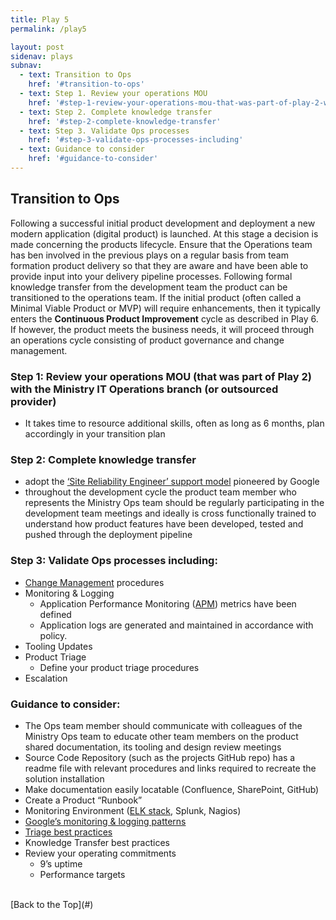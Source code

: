 ```yaml
---
title: Play 5
permalink: /play5

layout: post
sidenav: plays
subnav: 
  - text: Transition to Ops
    href: '#transition-to-ops'
  - text: Step 1. Review your operations MOU 
    href: '#step-1-review-your-operations-mou-that-was-part-of-play-2-with-the-ministry-it-operations-branch-or-outsourced-provider'
  - text: Step 2. Complete knowledge transfer
    href: '#step-2-complete-knowledge-transfer'
  - text: Step 3. Validate Ops processes
    href: '#step-3-validate-ops-processes-including'
  - text: Guidance to consider
    href: '#guidance-to-consider'
---
```

## Transition to Ops
Following a successful initial product development and deployment a new modern application (digital product) is launched. At this stage a decision is made  concerning the products lifecycle. Ensure that the Operations team has ben involved in the previous plays on a regular basis from team formation product delivery so that they are aware and have been able to provide input into your delivery pipeline processes. Following formal  knowledge transfer from the development team the product can be transitioned to the operations team. If the initial product (often called a Minimal Viable Product or MVP) will require enhancements, then it typically enters the **Continuous Product Improvement** cycle as described in Play 6. If however, the product meets the business needs, it will proceed through an operations cycle consisting of product governance and change management. 

### Step 1: Review your operations MOU (that was part of Play 2) with the Ministry IT Operations branch (or outsourced provider)
- It takes time to resource additional skills, often as long as 6 months, plan accordingly in your transition plan

### Step 2: Complete knowledge transfer
- adopt the [‘Site Reliability Engineer’ support model](https://landing.google.com/sre/) pioneered by Google
- throughout the development cycle the product team member who represents the Ministry Ops team should be regularly participating in the development team meetings and ideally is cross functionally trained to understand how product features have been developed, tested and pushed through the deployment pipeline

### Step 3: Validate Ops processes including:
- [Change Management](https://en.wikipedia.org/wiki/Change_management) procedures
- Monitoring & Logging
  - Application Performance Monitoring ([APM](https://www.ea.oit.va.gov/EAOIT/docs/Oct_2016_Release_Docs/APM-2-2.pdf)) metrics have been defined
  - Application logs are generated and maintained in accordance with policy. 
- Tooling Updates
- Product Triage
  - Define your product triage procedures
- Escalation

### Guidance to consider:
- The Ops  team member should communicate  with colleagues of the Ministry Ops team to educate other team members on the product shared documentation, its tooling and design review meetings
- Source Code Repository (such as the projects GitHub repo) has a readme file with relevant procedures and  links required to recreate the solution installation  
- Make documentation easily locatable (Confluence, SharePoint, GitHub)
- Create a Product “Runbook”
- Monitoring Environment ([ELK stack](https://logz.io/learn/complete-guide-elk-stack/), Splunk, Nagios)
- [Google’s monitoring & logging patterns](https://cloud.google.com/solutions/hybrid-and-multi-cloud-monitoring-and-logging-patterns)
- [Triage best practices](https://dzone.com/articles/agility-meets-process-how-to-triage-requests-to-ef)
- Knowledge Transfer best practices
- Review your operating commitments
  - 9’s uptime
  - Performance targets

<br/>
[Back to the Top](#)